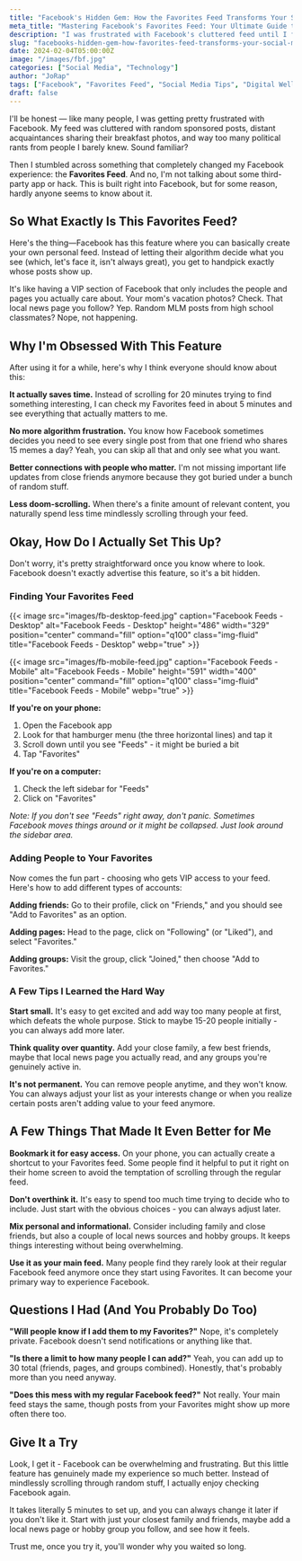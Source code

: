 ```yaml
---
title: "Facebook's Hidden Gem: How the Favorites Feed Transforms Your Social Media Experience"
meta_title: "Mastering Facebook's Favorites Feed: Your Ultimate Guide to a Personalized Experience"
description: "I was frustrated with Facebook's cluttered feed until I found this hidden feature that shows only what I actually want to see."
slug: "facebooks-hidden-gem-how-favorites-feed-transforms-your-social-media-experience"
date: 2024-02-04T05:00:00Z
image: "/images/fbf.jpg"
categories: ["Social Media", "Technology"]
author: "JoRap"
tags: ["Facebook", "Favorites Feed", "Social Media Tips", "Digital Wellbeing"]
draft: false
---
```


I'll be honest — like many people, I was getting pretty frustrated with Facebook. My feed was cluttered with random sponsored posts, distant acquaintances sharing their breakfast photos, and way too many political rants from people I barely knew. Sound familiar?

Then I stumbled across something that completely changed my Facebook experience: the **Favorites Feed**. And no, I'm not talking about some third-party app or hack. This is built right into Facebook, but for some reason, hardly anyone seems to know about it.

## So What Exactly Is This Favorites Feed?

Here's the thing—Facebook has this feature where you can basically create your own personal feed. Instead of letting their algorithm decide what you see (which, let's face it, isn't always great), you get to handpick exactly whose posts show up.

It's like having a VIP section of Facebook that only includes the people and pages you actually care about. Your mom's vacation photos? Check. That local news page you follow? Yep. Random MLM posts from high school classmates? Nope, not happening.

## Why I'm Obsessed With This Feature

After using it for a while, here's why I think everyone should know about this:

**It actually saves time.** Instead of scrolling for 20 minutes trying to find something interesting, I can check my Favorites feed in about 5 minutes and see everything that actually matters to me.

**No more algorithm frustration.** You know how Facebook sometimes decides you need to see every single post from that one friend who shares 15 memes a day? Yeah, you can skip all that and only see what you want.

**Better connections with people who matter.** I'm not missing important life updates from close friends anymore because they got buried under a bunch of random stuff.

**Less doom-scrolling.** When there's a finite amount of relevant content, you naturally spend less time mindlessly scrolling through your feed.

## Okay, How Do I Actually Set This Up?

Don't worry, it's pretty straightforward once you know where to look. Facebook doesn't exactly advertise this feature, so it's a bit hidden.

### Finding Your Favorites Feed

{{< image src="images/fb-desktop-feed.jpg" caption="Facebook Feeds - Desktop" alt="Facebook Feeds - Desktop" height="486" width="329" position="center" command="fill" option="q100" class="img-fluid" title="Facebook Feeds - Desktop"  webp="true" >}}

{{< image src="images/fb-mobile-feed.jpg" caption="Facebook Feeds - Mobile" alt="Facebook Feeds - Mobile" height="591" width="400" position="center" command="fill" option="q100" class="img-fluid" title="Facebook Feeds - Mobile"  webp="true" >}}

**If you're on your phone:**
1. Open the Facebook app
2. Look for that hamburger menu (the three horizontal lines) and tap it
3. Scroll down until you see "Feeds" - it might be buried a bit
4. Tap "Favorites"

**If you're on a computer:**
1. Check the left sidebar for "Feeds"
2. Click on "Favorites"

*Note: If you don't see "Feeds" right away, don't panic. Sometimes Facebook moves things around or it might be collapsed. Just look around the sidebar area.*

### Adding People to Your Favorites

Now comes the fun part - choosing who gets VIP access to your feed. Here's how to add different types of accounts:

**Adding friends:** Go to their profile, click on "Friends," and you should see "Add to Favorites" as an option.

**Adding pages:** Head to the page, click on "Following" (or "Liked"), and select "Favorites."

**Adding groups:** Visit the group, click "Joined," then choose "Add to Favorites."

### A Few Tips I Learned the Hard Way

**Start small.** It's easy to get excited and add way too many people at first, which defeats the whole purpose. Stick to maybe 15-20 people initially - you can always add more later.

**Think quality over quantity.** Add your close family, a few best friends, maybe that local news page you actually read, and any groups you're genuinely active in.

**It's not permanent.** You can remove people anytime, and they won't know. You can always adjust your list as your interests change or when you realize certain posts aren't adding value to your feed anymore.

## A Few Things That Made It Even Better for Me

**Bookmark it for easy access.** On your phone, you can actually create a shortcut to your Favorites feed. Some people find it helpful to put it right on their home screen to avoid the temptation of scrolling through the regular feed.

**Don't overthink it.** It's easy to spend too much time trying to decide who to include. Just start with the obvious choices - you can always adjust later.

**Mix personal and informational.** Consider including family and close friends, but also a couple of local news sources and hobby groups. It keeps things interesting without being overwhelming.

**Use it as your main feed.** Many people find they rarely look at their regular Facebook feed anymore once they start using Favorites. It can become your primary way to experience Facebook.

## Questions I Had (And You Probably Do Too)

**"Will people know if I add them to my Favorites?"** Nope, it's completely private. Facebook doesn't send notifications or anything like that.

**"Is there a limit to how many people I can add?"** Yeah, you can add up to 30 total (friends, pages, and groups combined). Honestly, that's probably more than you need anyway.

**"Does this mess with my regular Facebook feed?"** Not really. Your main feed stays the same, though posts from your Favorites might show up more often there too.

## Give It a Try

Look, I get it - Facebook can be overwhelming and frustrating. But this little feature has genuinely made my experience so much better. Instead of mindlessly scrolling through random stuff, I actually enjoy checking Facebook again.

It takes literally 5 minutes to set up, and you can always change it later if you don't like it. Start with just your closest family and friends, maybe add a local news page or hobby group you follow, and see how it feels.

Trust me, once you try it, you'll wonder why you waited so long.
